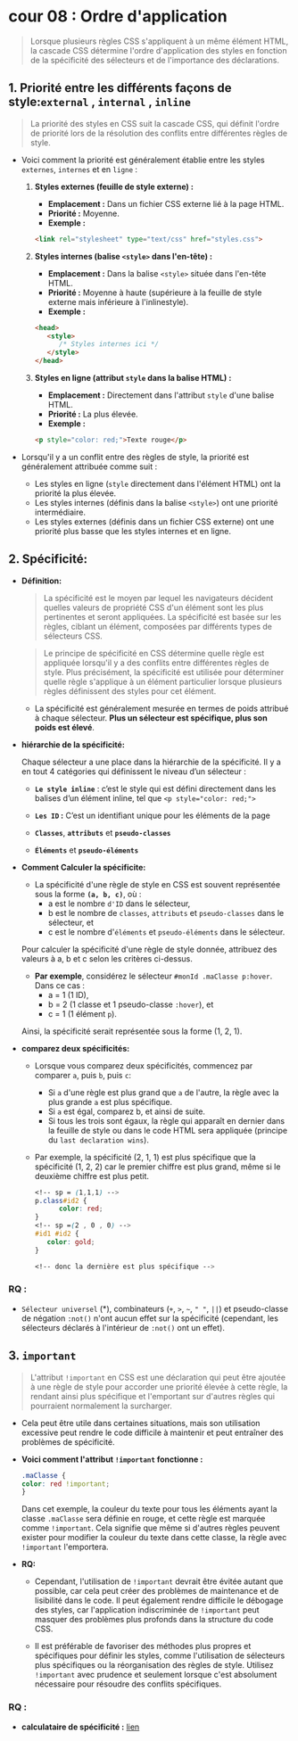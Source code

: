 # cour 08 : **Ordre d'application**


>Lorsque plusieurs règles CSS s'appliquent à un même élément HTML, la cascade CSS détermine l'ordre d'application des styles en fonction de la spécificité des sélecteurs et de l'importance des déclarations. 



## 1. **Priorité entre les différents façons de style:``external`` , ``internal`` , ``inline``**


>La priorité des styles en CSS suit la cascade CSS, qui définit l'ordre de priorité lors de la résolution des conflits entre différentes règles de style. 

- Voici comment la priorité est généralement établie entre les styles ``externes``, ``internes`` et en ``ligne`` :

   1. **Styles externes (feuille de style externe) :**
      - **Emplacement :** Dans un fichier CSS externe lié à la page HTML.
      - **Priorité :** Moyenne.
      - **Exemple :**
      ```html
      <link rel="stylesheet" type="text/css" href="styles.css">
      ```

   2. **Styles internes (balise `<style>` dans l'en-tête) :**
      - **Emplacement :** Dans la balise `<style>` située dans l'en-tête HTML.
      - **Priorité :** Moyenne à haute (supérieure à la feuille de style externe mais inférieure à l'inlinestyle).
      - **Exemple :**
      ```html
      <head>
         <style>
            /* Styles internes ici */
         </style>
      </head>
      ```

   3. **Styles en ligne (attribut `style` dans la balise HTML) :**
      - **Emplacement :** Directement dans l'attribut `style` d'une balise HTML.
      - **Priorité :** La plus élevée.
      - **Exemple :**
      ```html
      <p style="color: red;">Texte rouge</p>
      ```

- Lorsqu'il y a un conflit entre des règles de style, la priorité est généralement attribuée comme suit :

   - Les styles en ligne (`style` directement dans l'élément HTML) ont la priorité la plus élevée.
   - Les styles internes (définis dans la balise `<style>`) ont une priorité intermédiaire.
   - Les styles externes (définis dans un fichier CSS externe) ont une priorité plus basse que les styles internes et en ligne.







## 2. **Spécificité:**


- **Définition:**

   >La spécificité est le moyen par lequel les navigateurs décident quelles valeurs de propriété CSS d'un élément sont les plus pertinentes et seront appliquées. La spécificité est basée sur les règles, ciblant un élément, composées par différents types de sélecteurs CSS.

   >Le principe de spécificité en CSS détermine quelle règle est appliquée lorsqu'il y a des conflits entre différentes règles de style. Plus précisément, la spécificité est utilisée pour déterminer quelle règle s'applique à un élément particulier lorsque plusieurs règles définissent des styles pour cet élément.

   - La spécificité est généralement mesurée en termes de poids attribué à chaque sélecteur. **Plus un sélecteur est spécifique, plus son poids est élevé**. 



- **hiérarchie de la spécificité:**

   Chaque sélecteur a une place dans la hiérarchie de la spécificité. Il y a en tout 4 catégories qui définissent le niveau d’un sélecteur :

   - **``Le style inline``** : c’est le style qui est défini directement dans les balises d’un élément inline, tel que ``<p style="color: red;">``
   
   - **``Les ID`` :** C’est un identifiant unique pour les éléments de la page
   
   - **``Classes``**, **``attributs``** et **``pseudo-classes``**
   
   - **``Éléments``** et **``pseudo-éléments``**

- **Comment Calculer la spécificite:**

   - La spécificité d'une règle de style en CSS est souvent représentée sous la forme **``(a, b, c)``**, où :
      - a est le nombre ``d'ID`` dans le sélecteur,
      - b est le nombre de ``classes``, ``attributs`` et ``pseudo-classes`` dans le sélecteur, et
      - c est le nombre d'``éléments`` et ``pseudo-éléments`` dans le sélecteur.

   Pour calculer la spécificité d'une règle de style donnée, attribuez des valeurs à a, b et c selon les critères ci-dessus.

   - **Par exemple**, considérez le sélecteur `#monId .maClasse p:hover`. Dans ce cas :
      - a = 1 (1 ID),
      - b = 2 (1 classe et 1 pseudo-classe `:hover`), et
      - c = 1 (1 élément `p`).

   Ainsi, la spécificité serait représentée sous la forme (1, 2, 1).

- **comparez deux spécificités:**
   
   - Lorsque vous comparez deux spécificités, commencez par comparer ``a``, puis ``b``, puis ``c``: 
      - Si ``a`` d'une règle est plus grand que ``a`` de l'autre, la règle avec la plus grande ``a`` est plus spécifique. 
      - Si ``a`` est égal, comparez b, et ainsi de suite. 
      - Si tous les trois sont égaux, la règle qui apparaît en dernier dans la feuille de style ou dans le code HTML sera appliquée (principe du ``last declaration wins``).

   - Par exemple, la spécificité (2, 1, 1) est plus spécifique que la spécificité (1, 2, 2) car le premier chiffre est plus grand, même si le deuxième chiffre est plus petit.

      ```css
      <!-- sp = (1,1,1) -->
      p.class#id2 {
            color: red;
      }
      <!-- sp =(2 , 0 , 0) -->
      #id1 #id2 {
         color: gold;
      }

      <!-- donc la dernière est plus spécifique -->
      ```


### RQ :

- ``Sélecteur universel`` (*), combinateurs (``+``, ``>``, ``~``, ``" "``, ``||``) et pseudo-classe de négation ``:not()`` n'ont aucun effet sur la spécificité (cependant, les sélecteurs déclarés à l'intérieur de ``:not()`` ont un effet).



## 3. **``important``**

>L'attribut `!important` en CSS est une déclaration qui peut être ajoutée à une règle de style pour accorder une priorité élevée à cette règle, la rendant ainsi plus spécifique et l'emportant sur d'autres règles qui pourraient normalement la surcharger. 

- Cela peut être utile dans certaines situations, mais son utilisation excessive peut rendre le code difficile à maintenir et peut entraîner des problèmes de spécificité.


- **Voici comment l'attribut `!important` fonctionne :**

   ```css
   .maClasse {
   color: red !important;
   }
   ```

   Dans cet exemple, la couleur du texte pour tous les éléments ayant la classe `.maClasse` sera définie en rouge, et cette règle est marquée comme `!important`. Cela signifie que même si d'autres règles peuvent exister pour modifier la couleur du texte dans cette classe, la règle avec `!important` l'emportera.

- **RQ:**

   - Cependant, l'utilisation de `!important` devrait être évitée autant que possible, car cela peut créer des problèmes de maintenance et de lisibilité dans le code. Il peut également rendre difficile le débogage des styles, car l'application indiscriminée de `!important` peut masquer des problèmes plus profonds dans la structure du code CSS.

   - Il est préférable de favoriser des méthodes plus propres et spécifiques pour définir les styles, comme l'utilisation de sélecteurs plus spécifiques ou la réorganisation des règles de style. Utilisez `!important` avec prudence et seulement lorsque c'est absolument nécessaire pour résoudre des conflits spécifiques.


### RQ :

- **calculataire de spécificité :** [lien](https://specificity.keegan.st/)